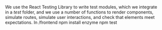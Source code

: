 We use the React Testing Library to write test modules, which we integrate in a _test_ folder, and we use a number of functions to render components, simulate routes, simulate user interactions, and check that elements meet expectations.
In /frontend
npm install enzyme
npm test
